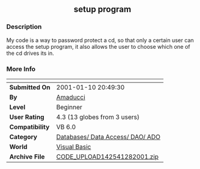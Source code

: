 ﻿<div align="center">

## setup program


</div>

### Description

My code is a way to password protect a cd, so that only a certain user can access the setup program, it also allows the user to choose which one of the cd drives its in.
 
### More Info
 


<span>             |<span>
---                |---
**Submitted On**   |2001-01-10 20:49:30
**By**             |[Amaducci](https://github.com/Planet-Source-Code/PSCIndex/blob/master/ByAuthor/amaducci.md)
**Level**          |Beginner
**User Rating**    |4.3 (13 globes from 3 users)
**Compatibility**  |VB 6\.0
**Category**       |[Databases/ Data Access/ DAO/ ADO](https://github.com/Planet-Source-Code/PSCIndex/blob/master/ByCategory/databases-data-access-dao-ado__1-6.md)
**World**          |[Visual Basic](https://github.com/Planet-Source-Code/PSCIndex/blob/master/ByWorld/visual-basic.md)
**Archive File**   |[CODE\_UPLOAD142541282001\.zip](https://github.com/Planet-Source-Code/amaducci-setup-program__1-14780/archive/master.zip)








